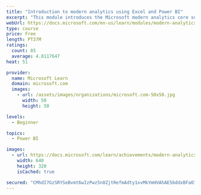 ```yaml
---
title: "Introduction to modern analytics using Excel and Power BI"
excerpt: "This module introduces the Microsoft modern analytics core suite of tools, including Office 365/Excel 2016+, Power Query, Data Model, Power BI Desktop, and Power BI service. By using modern analytics technologies, you and your organization can work faster, more efficiently, and smarter by using Excel together with Power BI."
webUrl: https://docs.microsoft.com/en-us/learn/modules/modern-analytics-intro/
type: course
price: Free
length: PT37M
ratings:
  count: 85
  average: 4.8117647
heat: 51

provider:
  name: Microsoft Learn
  domain: microsoft.com
  images:
    - url: /assets/images/organizations/microsoft.com-50x50.jpg
      width: 50
      height: 50

levels:
  - Beginner

topics:
  - Power BI

images:
  - url: https://docs.microsoft.com/learn/achievements/modern-analytics-intro-social.png
    width: 640
    height: 320
    isCached: true

secured: "CMhdI7GzSRYSeBvmt6wIzPwz5n8ZjtRefmAdty1xvMkYmHVAhAE5bddxBFaO7rSCQ2A/WUhqckp2Hp1DIv0HoVZHAnTYesIILPNMSpzsmSsujxhEU82Zubw1wPjSUig/8K2BDBRM0ZTQqBOsKY9nP1kYXl7NQKRap7wTR75LUtaBq+Ln2Mgldi4ZgQb2kZ0PXI7VuDshcjaZzzXve2tykWSslwT6p0qrIzhZkkIpRcQzyWD1z07WtPMZkK3x8+FNlKKrlRk5e5ldtzbV8A/8LqGvVxvGkuIvR2quz6YgpDwooZZouNT0eve8Souge7Zapiw76vpCS+wx8IqoMeqY/CNi9gimZgz+CJZ/9MbtZDYkLYY1Lwo1YeR5TXwIHmSUy7ihWu2V9ZJgjEK+tWpQJ5SJdk+4+PppZajQ9dB4aNY=;ktpj0voBabJUA2UL9GMZPg=="
---
```


